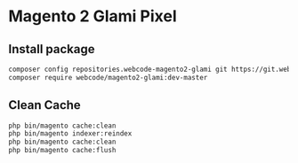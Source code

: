 # Magento 2 Glami Pixel

## Install package
``` bash
composer config repositories.webcode-magento2-glami git https://git.webcode.bg/magento2/glami.git
composer require webcode/magento2-glami:dev-master
```

## Clean Cache
``` bash
php bin/magento cache:clean
php bin/magento indexer:reindex
php bin/magento cache:clean
php bin/magento cache:flush
```